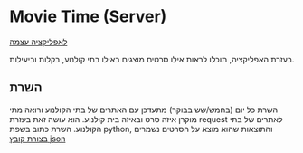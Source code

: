 # Movie Time (Server)
[לאפליקציה עצמה](https://github.com/tal-sitton/Movie-Time/tree/add-readme#movie-time)

בעזרת האפליקציה, תוכלו לראות אילו סרטים מוצגים באילו בתי קולנוע, בקלות וביעילות.

## השרת
השרת כל יום (בחמש/שש בבוקר) מתעדכן עם האתרים של בתי הקולנוע ורואה מתי מוקרן איזה סרט ובאיזה בית קולנוע.
הוא עושה זאת בעזרת request לאתרים של בתי הקולנוע.
השרת כתוב בשפת python, והתוצאות שהוא מוצא על הסרטים נשמרים [בצורת קובץ json](movies.json)

